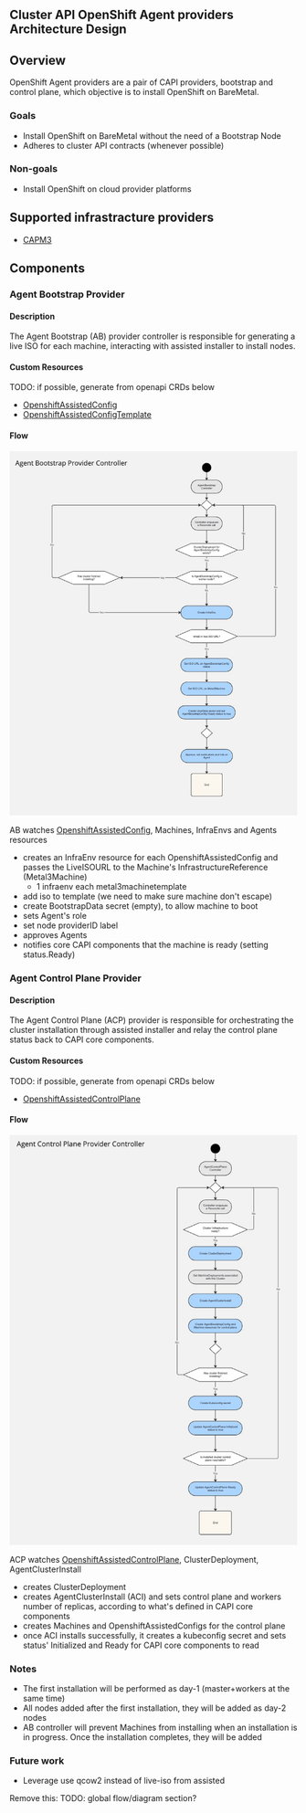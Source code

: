 ## Cluster API OpenShift Agent providers Architecture Design

## Overview

OpenShift Agent providers are a pair of CAPI providers, bootstrap and control plane, which objective
is to install OpenShift on BareMetal.

### Goals
* Install OpenShift on BareMetal without the need of a Bootstrap Node
* Adheres to cluster API contracts (whenever possible)

### Non-goals
* Install OpenShift on cloud provider platforms


## Supported infrastracture providers
* [CAPM3](https://github.com/metal3-io/cluster-api-provider-metal3)

## Components

### Agent Bootstrap Provider

#### Description

The Agent Bootstrap (AB) provider controller is responsible for generating a live ISO for each machine, interacting 
with assisted installer to install nodes.

#### Custom Resources

TODO: if possible, generate from openapi CRDs below
* [OpenshiftAssistedConfig](./crd/agent_bootstrap_config.md)
* [OpenshiftAssistedConfigTemplate](./crd/agent_bootstrap_config_template.md)

#### Flow

![agent bootstrap provider flow](./diagrams/agent_bootstrap_provider.jpg)

AB watches [OpenshiftAssistedConfig](./crd/agent_bootstrap_config.md), Machines, InfraEnvs and Agents resources

* creates an InfraEnv resource for each OpenshiftAssistedConfig and passes the LiveISOURL to the Machine's InfrastructureReference (Metal3Machine)
  * 1 infraenv each metal3machinetemplate
* add iso to template (we need to make sure machine don't escape)
* create BootstrapData secret (empty), to allow machine to boot
* sets Agent's role
* set node providerID label
* approves Agents
* notifies core CAPI components that the machine is ready (setting status.Ready)

### Agent Control Plane Provider

#### Description

The Agent Control Plane (ACP) provider is responsible for orchestrating the cluster installation through assisted installer and relay the control plane status back to CAPI core components.

#### Custom Resources

TODO: if possible, generate from openapi CRDs below
* [OpenshiftAssistedControlPlane](./crd/agent_control_plane.md)


#### Flow

![agent controlplane provider flow](./diagrams/agent_controlplane_provider.jpg)

ACP watches [OpenshiftAssistedControlPlane](./crd/agent_control_plane.md), ClusterDeployment, AgentClusterInstall

* creates ClusterDeployment
* creates AgentClusterInstall (ACI) and sets control plane and workers number of replicas, according to what's defined in CAPI core components
* creates Machines and OpenshiftAssistedConfigs for the control plane
* once ACI installs successfully, it creates a kubeconfig secret and sets status' Initialized and Ready for CAPI core components to read 


### Notes

* The first installation will be performed as day-1 (master+workers at the same time)
* All nodes added after the first installation, they will be added as day-2 nodes
* AB controller will prevent Machines from installing when an installation is in progress. Once the installation completes, they will be added 

### Future work

* Leverage use qcow2 instead of live-iso from assisted


Remove this:
TODO: global flow/diagram section?